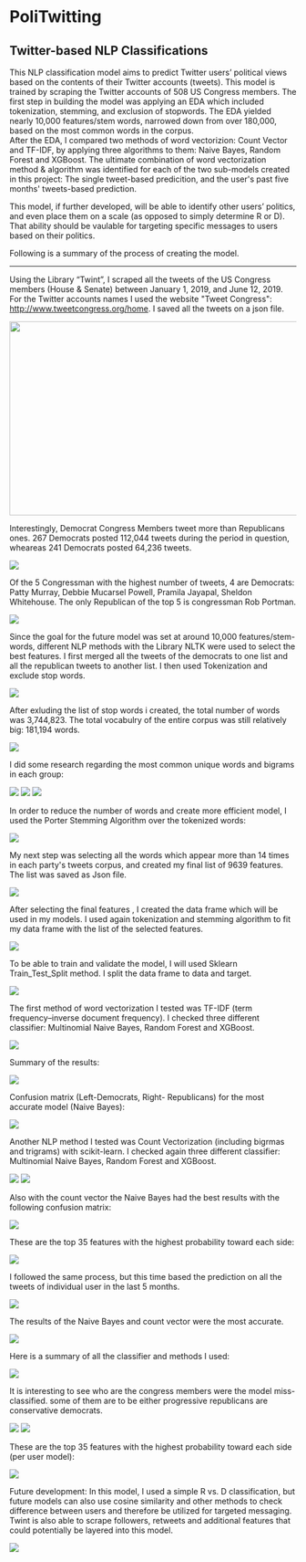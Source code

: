 # PoliTwitting
## Twitter-based NLP Classifications
This NLP classification model aims to predict Twitter users’ political views based on the contents of their Twitter accounts (tweets).
This model is trained by scraping the Twitter accounts of 508 US Congress members. 
The first step in building the model was applying an EDA which included tokenization, stemming, and exclusion of stopwords. The EDA yielded nearly 10,000 features/stem words, narrowed down from over 180,000, based on the most common words in the corpus.   
After the EDA, I compared two methods of word vectorizion: Count Vector and TF-IDF, by applying three algorithms to them: Naive Bayes, Random Forest and XGBoost. The ultimate combination of word vectorization method & algorithm was identified for each of the two sub-models created in this project: The single tweet-based predicition, and the user's past five months' tweets-based prediction.

This model, if further developed, will be able to identify other users’ politics, and even place them on a scale (as opposed to simply determine R or D).  That ability should be vaulable for targeting specific messages to users based on their politics.




Following is a summary of the process of creating the model.
_____
Using the Library “Twint”, I scraped all the tweets of the US Congress members (House & Senate) between January 1, 2019, and June 12, 2019. For the Twitter accounts names I used the website "Tweet Congress": http://www.tweetcongress.org/home. I saved all the tweets on a json file.

<img src = "./images/image1.png" width="527" height="340">

Interestingly, Democrat Congress Members tweet more than Republicans ones. 267 Democrats posted 112,044 tweets during the period in question, wheareas 241 Democrats posted 64,236 tweets.

<img src = "./images/image3.png">
 
Of the 5 Congressman with the highest number of tweets, 4 are Democrats: Patty Murray, Debbie Mucarsel Powell, Pramila Jayapal, Sheldon Whitehouse. The only Republican of the top 5 is congressman Rob Portman.

<img src = "./images/image2.png">

Since the goal for the future model was set at around 10,000 features/stem-words, different NLP methods with the Library NLTK were used to select the best features. I first merged all the tweets of the democrats to one list and all the republican tweets to another list. I then used Tokenization and exclude stop words.

<img src = "./images/image4.png">

After exluding the list of stop words i created, the total number of words was 3,744,823. The total vocabulry of the entire corpus was still relatively big: 181,194 words. 

<img src = "./images/image5.png">

I did some research regarding the most common unique words and bigrams in each group:

<img src = "./images/image6.png">
<img src = "./images/image23.png">
<img src = "./images/image24.png">


In order to reduce the number of words and create more efficient model, I used the Porter Stemming Algorithm over the tokenized words:

<img src = "./images/image7.png">

My next step was selecting all the words which appear more than 14 times in each party's tweets corpus, and created my final list of 9639 features. The list was saved as Json file. 

<img src = "./images/image8.png">

After selecting the final features ,  I created the data frame which will be used in my models. I used again tokenization and stemming algorithm to fit my data frame  with the list of  the selected features.

<img src = "./images/image9.png">

To be able to train and validate the model, I will used Sklearn Train_Test_Split method. I split the data frame to data and target.

<img src = "./images/image10.png">

The first method of word vectorization I tested was TF-IDF (term frequency–inverse document frequency). I checked three different classifier: Multinomial Naive Bayes, Random Forest and XGBoost.


<img src = "./images/image12.png">

Summary of the results:

<img src = "./images/image12.1.png">

Confusion matrix (Left-Democrats, Right- Republicans) for the most accurate model (Naive Bayes):


<img src = "./images/image13.png">

Another NLP method I tested was Count Vectorization (including bigrmas and trigrams) with scikit-learn. I checked again three different classifier: Multinomial Naive Bayes, Random Forest and XGBoost.

<img src = "./images/image14.png">

<img src = "./images/image12.2.png">

Also with the count vector the Naive Bayes had the best results with the following confusion matrix:

<img src = "./images/image15.png">

These are the top 35 features with the highest probability toward each side:

<img src = "./images/image16.png">



I followed the same process, but this time based the prediction on all the tweets of individual user in the last 5 months.

<img src = "./images/image17.png">

The results of the Naive Bayes and count vector were the most accurate.

<img src = "./images/image18.png">

Here is a summary of all the classifier and methods I used:

<img src = "./images/image18.1.png">

It is interesting to see who are the congress members were the model miss-classified. some of them are to be either progressive republicans are conservative democrats. 

<img src = "./images/image19.png">
<img src = "./images/image25.png">

These are the top 35 features with the highest probability toward each side (per user model):

<img src = "./images/image20.png">

Future development: In this model, I used a simple R vs. D classification, but future models can also use cosine similarity and other methods to check difference between users and therefore be utilized for targeted messaging.
Twint is also able to scrape followers, retweets and additional features that could potentially be layered into this model.


<img src = "./images/image22.png">

